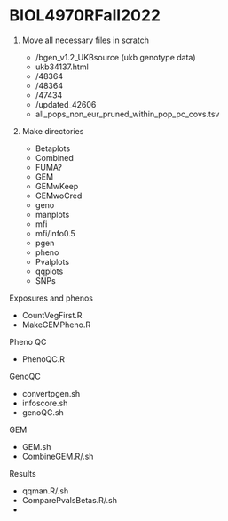# BIOL4970RFall2022

1. Move all necessary files in scratch
    - /bgen_v1.2_UKBsource (ukb genotype data)
    - ukb34137.html
    - /48364
    - /48364
    - /47434
    - /updated_42606
    - all_pops_non_eur_pruned_within_pop_pc_covs.tsv
    
2. Make directories
    - Betaplots
    - Combined
    - FUMA?
    - GEM
    - GEMwKeep
    - GEMwoCred
    - geno
    - manplots
    - mfi
    - mfi/info0.5
    - pgen
    - pheno
    - Pvalplots
    - qqplots
    - SNPs
    
    
Exposures and phenos
- CountVegFirst.R
- MakeGEMPheno.R

Pheno QC
- PhenoQC.R

GenoQC
- convertpgen.sh
- infoscore.sh
- genoQC.sh

GEM
- GEM.sh
- CombineGEM.R/.sh

Results
- qqman.R/.sh
- ComparePvalsBetas.R/.sh
- 
